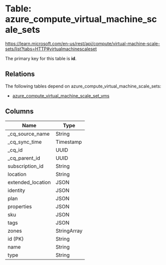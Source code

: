 # Table: azure_compute_virtual_machine_scale_sets

https://learn.microsoft.com/en-us/rest/api/compute/virtual-machine-scale-sets/list?tabs=HTTP#virtualmachinescaleset

The primary key for this table is **id**.

## Relations

The following tables depend on azure_compute_virtual_machine_scale_sets:
  - [azure_compute_virtual_machine_scale_set_vms](azure_compute_virtual_machine_scale_set_vms.md)

## Columns

| Name          | Type          |
| ------------- | ------------- |
|_cq_source_name|String|
|_cq_sync_time|Timestamp|
|_cq_id|UUID|
|_cq_parent_id|UUID|
|subscription_id|String|
|location|String|
|extended_location|JSON|
|identity|JSON|
|plan|JSON|
|properties|JSON|
|sku|JSON|
|tags|JSON|
|zones|StringArray|
|id (PK)|String|
|name|String|
|type|String|